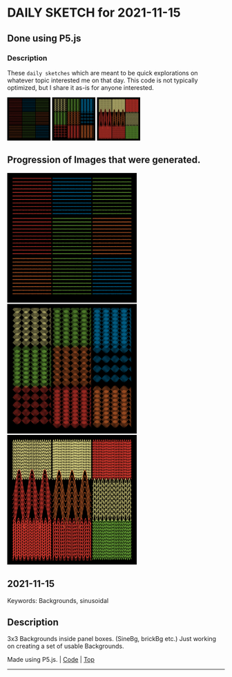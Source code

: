 # DAILY SKETCH for 2021-11-15

## Done using P5.js

### Description

These `daily sketches` which are meant to be quick explorations     on whatever topic interested me on that day. This code is not typically optimized, but I share it as-is     for anyone interested.

<img src = 'images/keep_2021-11-15-15-04-32.png' width = '100'> <img src = 'images/keep_2021-11-15-15-16-33.png' width = '100'> <img src = 'images/keep_2021-11-15-15-41-32.png' width = '100'> 

## Progression of Images that were generated.

<img src = 'images/keep_2021-11-15-15-04-32.png' width = '300'> 
<img src = 'images/keep_2021-11-15-15-16-33.png' width = '300'> 
<img src = 'images/keep_2021-11-15-15-41-32.png' width = '300'> 




## 2021-11-15
Keywords: Backgrounds, sinusoidal
 

## Description 

 3x3 Backgrounds inside panel boxes. (SineBg, brickBg etc.)
 Just working on creating a set of usable Backgrounds. 

Made using P5.js. | [Code](2021/2021-11-15/) | [Top](#daily-sketches) 

-----


